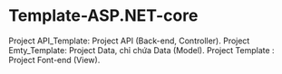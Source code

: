 # Template-ASP.NET-core
Project API_Template: Project API (Back-end, Controller).
Project Emty_Template: Project Data, chỉ chứa Data (Model).
Project Template : Project Font-end (View).
